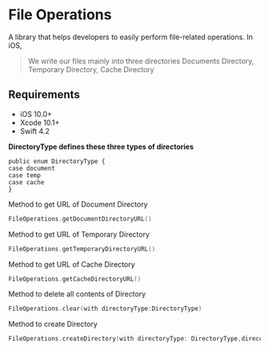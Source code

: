 # File Operations

A library that helps developers to easily perform file-related operations. In iOS, 

>We write our files mainly into three directories Documents Directory, Temporary Directory, Cache Directory

## Requirements

-   iOS 10.0+ 
-   Xcode 10.1+
-   Swift 4.2

**DirectoryType defines these three types of directories**

    public enum DirectoryType {
    case document
    case temp
    case cache
    }

Method to get URL of Document Directory
```swift
FileOperations.getDocumentDirectoryURL()
 ```
       
Method to get URL of Temporary Directory
```swift
FileOperations.getTemporaryDirectoryURL()
 ```

Method to get URL of Cache Directory
```swift
FileOperations.getCacheDirectoryURL()
 ```

Method to delete all contents of Directory
```swift
FileOperations.clear(with directoryType:DirectoryType)
 ```

Method to create Directory
```swift
FileOperations.createDirectory(with directoryType: DirectoryType,direcotryName: String)
 ```

       
